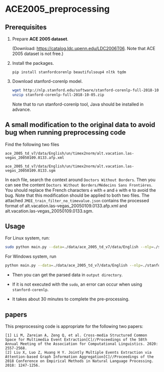 # ACE2005_preprocessing

## Prerequisites

1. Prepare **ACE 2005 dataset**. 

   (Download: https://catalog.ldc.upenn.edu/LDC2006T06. Note that ACE 2005 dataset is not free.)

2. Install the packages.
   ```
   pip install stanfordcorenlp beautifulsoup4 nltk tqdm
   ```
    
3. Download stanford-corenlp model.
    ```bash
    wget http://nlp.stanford.edu/software/stanford-corenlp-full-2018-10-05.zip
    unzip stanford-corenlp-full-2018-10-05.zip
    ```
   Note that to run stanford-corenlp tool, Java should be installed in advance.
   
## A small modification to the original data to avoid bug when running preprocessing code
Find the following two files
```
ace_2005_td_v7/data/English/un/timex2norm/alt.vacation.las-vegas_20050109.0133.afp.xml
```
```
ace_2005_td_v7/data/English/un/timex2norm/alt.vacation.las-vegas_20050109.0133.sgm
```
In each file, search the context around `Doctors Without Borders`. Then you can see the content `Doctors Without Borders/Médecins Sans Frontières`. You should replace the French characters `é` with `e` and `è` with e to avoid the bug. Note that this modification should be applied to both two files. The attached `JMEE_train_filter_no_timevalue.json` contains the processed format of alt.vacation.las-vegas_20050109.0133.afp.xml and alt.vacation.las-vegas_20050109.0133.sgm.

## Usage

For Linux system, run:
```bash
sudo python main.py --data=./data/ace_2005_td_v7/data/English --nlp=./stanford-corenlp-full-2018-10-05
``` 

For Windows system, run
```bash
python main.py --data=./data/ace_2005_td_v7/data/English --nlp=./stanford-corenlp-full-2018-10-05
```

- Then you can get the parsed data in `output directory`. 

- If it is not executed with the `sudo`, an error can occur when using `stanford-corenlp`.

- It takes about 30 minutes to complete the pre-processing.

## papers
This preprocessing code is appropriate for the following two papers:
```
[1] Li M, Zareian A, Zeng Q, et al. Cross-media Structured Common Space for Multimedia Event Extraction[C]//Proceedings of the 58th Annual Meeting of the Association for Computational Linguistics. 2020: 2557-2568.
[2] Liu X, Luo Z, Huang H Y. Jointly Multiple Events Extraction via Attention-based Graph Information Aggregation[C]//Proceedings of the 2018 Conference on Empirical Methods in Natural Language Processing. 2018: 1247-1256.
```

